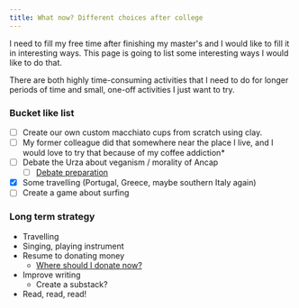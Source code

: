 ```yaml
---
title: What now? Different choices after college
---
```

I need to fill my free time after finishing my master's and I would like to fill it in interesting ways. This page is going to list some interesting ways I would like to do that.

There are both highly time-consuming activities that I need to do for longer periods of time and small, one-off activities I just want to try.

### Bucket like list

* [ ] Create our own custom macchiato cups from scratch using clay.
* [ ] My former colleague did that somewhere near the place I live, and I would love to try that because of my coffee addiction*
* [ ] Debate the Urza about veganism / morality of Ancap
	* [ ] [Debate preparation](None)
* [x] Some travelling (Portugal, Greece, maybe southern Italy again)
* [ ] Create a game about surfing

### Long term strategy

* Travelling
* Singing, playing instrument
* Resume to donating money
	* [Where should I donate now?](where-should-i-donate-now.md)
* Improve writing
	* Create a substack?
* Read, read, read!

